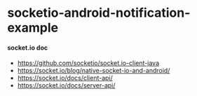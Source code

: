 # socketio-android-notification-example

#### socket.io doc
* https://github.com/socketio/socket.io-client-java
* https://socket.io/blog/native-socket-io-and-android/
* https://socket.io/docs/client-api/
* https://socket.io/docs/server-api/
